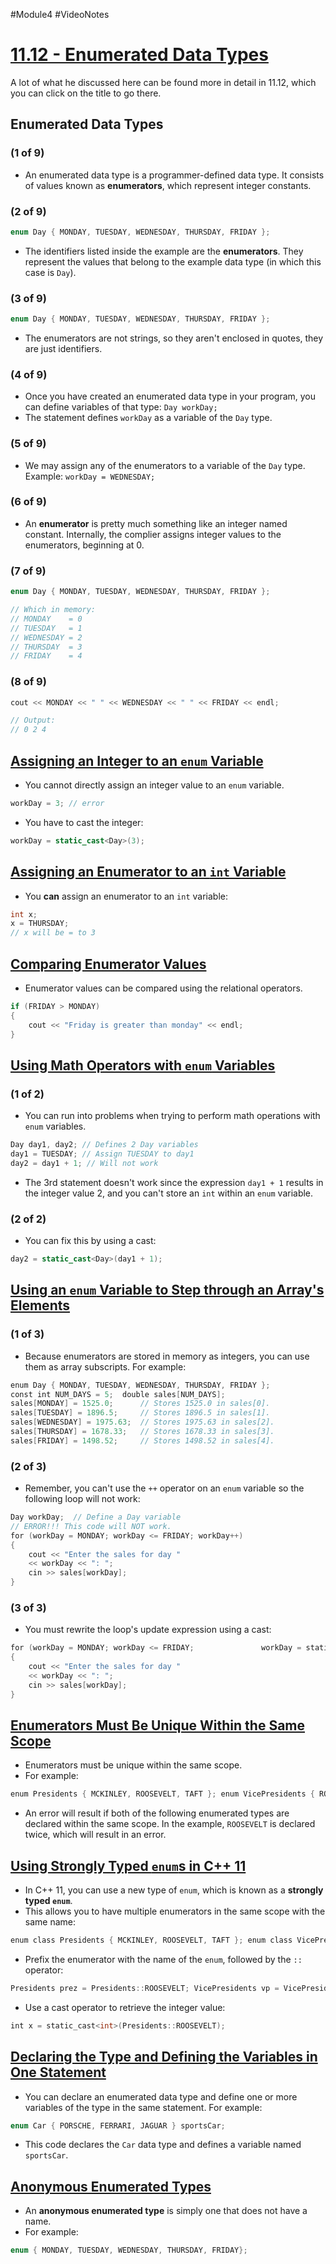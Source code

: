 #Module4 #VideoNotes 
# [11.12 - Enumerated Data Types](../Pearson%20Notes/11.12%20-%20Enumerated%20Data%20Types.md)
A lot of what he discussed here can be found more in detail in 11.12, which you can click on the title to go there.
## Enumerated Data Types
### (1 of 9)
- An enumerated data type is a programmer-defined data type. It consists of values known as **enumerators**, which represent integer constants.
### (2 of 9)
```c++
enum Day { MONDAY, TUESDAY, WEDNESDAY, THURSDAY, FRIDAY };
```
- The identifiers listed inside the example are the **enumerators**. They represent the values that belong to the example data type (in which this case is `Day`).
### (3 of 9)
```c++
enum Day { MONDAY, TUESDAY, WEDNESDAY, THURSDAY, FRIDAY };
```
- The enumerators are not strings, so they aren't enclosed in quotes, they are just identifiers.
### (4 of 9)
- Once you have created an enumerated data type in your program, you can define variables of that type: `Day workDay;`
- The statement defines `workDay` as a variable of the `Day` type.
### (5 of 9)
- We may assign any of the enumerators to a variable of the `Day` type. Example: `workDay = WEDNESDAY;`
### (6 of 9)
- An **enumerator** is pretty much something like an integer named constant. Internally, the complier assigns integer values to the enumerators, beginning at 0.
### (7 of 9)
```c++
enum Day { MONDAY, TUESDAY, WEDNESDAY, THURSDAY, FRIDAY };

// Which in memory:
// MONDAY    = 0
// TUESDAY   = 1
// WEDNESDAY = 2
// THURSDAY  = 3
// FRIDAY    = 4
```
### (8 of 9)
```c++
cout << MONDAY << " " << WEDNESDAY << " " << FRIDAY << endl;

// Output:
// 0 2 4
```

## [Assigning an Integer to an `enum` Variable](../Pearson%20Notes/11.12%20-%20Enumerated%20Data%20Types.md#Assigning-an-Integer-to-an-enum-Variable)
- You cannot directly assign an integer value to an `enum` variable.
```c++
workDay = 3; // error
```
- You have to cast the integer:
```c++
workDay = static_cast<Day>(3);
```

## [Assigning an Enumerator to an `int` Variable](../Pearson%20Notes/11.12%20-%20Enumerated%20Data%20Types.md#Assigning-an-Enumerator-to-an-int-Variable)
- You **can** assign an enumerator to an `int` variable:
```c++
int x;
x = THURSDAY;
// x will be = to 3
```

## [Comparing Enumerator Values](../Pearson%20Notes/11.12%20-%20Enumerated%20Data%20Types.md#Comparing-Enumerator-Values)
- Enumerator values can be compared using the relational operators. 
```c++
if (FRIDAY > MONDAY)
{
	cout << "Friday is greater than monday" << endl;
}
```

## [Using Math Operators with `enum` Variables](../Pearson%20Notes/11.12%20-%20Enumerated%20Data%20Types.md#Using-Math-Operators-to-Change-the-Value-of-an-enum-Variable)
### (1 of 2)
- You can run into problems when trying to perform math operations with `enum` variables.
```c++
Day day1, day2; // Defines 2 Day variables
day1 = TUESDAY; // Assign TUESDAY to day1
day2 = day1 + 1; // Will not work
```
- The 3rd statement doesn't work since the expression `day1 + 1` results in the integer value 2, and you can't store an `int` within an `enum` variable.
### (2 of 2)
- You can fix this by using a cast:
```c++
day2 = static_cast<Day>(day1 + 1);
```

## [Using an `enum` Variable to Step through an Array's Elements](../Pearson%20Notes/11.12%20-%20Enumerated%20Data%20Types.md#Using-an-enum-Variable-to-Step-through-an-Array's-Elements)
### (1 of 3)
- Because enumerators are stored in memory as integers, you can use them as array subscripts. For example:
```c++
enum Day { MONDAY, TUESDAY, WEDNESDAY, THURSDAY, FRIDAY }; 
const int NUM_DAYS = 5;  double sales[NUM_DAYS]; 
sales[MONDAY] = 1525.0;      // Stores 1525.0 in sales[0]. 
sales[TUESDAY] = 1896.5;     // Stores 1896.5 in sales[1]. 
sales[WEDNESDAY] = 1975.63;  // Stores 1975.63 in sales[2]. 
sales[THURSDAY] = 1678.33;   // Stores 1678.33 in sales[3]. 
sales[FRIDAY] = 1498.52;     // Stores 1498.52 in sales[4].
```
### (2 of 3)
- Remember, you can't use the `++` operator on an `enum` variable so the following loop will not work:
```c++
Day workDay;  // Define a Day variable 
// ERROR!!! This code will NOT work. 
for (workDay = MONDAY; workDay <= FRIDAY; workDay++)
{
	cout << "Enter the sales for day "
	<< workDay << ": ";
	cin >> sales[workDay]; 
}
```
### (3 of 3)
- You must rewrite the loop's update expression using a cast:
```c++
for (workDay = MONDAY; workDay <= FRIDAY;               workDay = static_cast<Day>(workDay + 1))
{
	cout << "Enter the sales for day "
	<< workDay << ": ";
	cin >> sales[workDay];
}
```

## [Enumerators Must Be Unique Within the Same Scope](../Pearson%20Notes/11.12%20-%20Enumerated%20Data%20Types.md#Enumerators-Must-Be-Unique-within-the-Same-Scope)
- Enumerators must be unique within the same scope.
- For example:
```c++
enum Presidents { MCKINLEY, ROOSEVELT, TAFT }; enum VicePresidents { ROOSEVELT, FAIRBANKS, SHERMAN }; // Error!
```
- An error will result if both of the following enumerated types are declared within the same scope. In the example, `ROOSEVELT` is declared twice, which will result in an error.

## [Using Strongly Typed `enum`s in C++ 11](../Pearson%20Notes/11.12%20-%20Enumerated%20Data%20Types.md#Strong-Type-enums)
- In C++ 11, you can use a new type of `enum`, which is known as a **strongly typed `enum`**.
- This allows you to have multiple enumerators in the same scope with the same name:
```c++
enum class Presidents { MCKINLEY, ROOSEVELT, TAFT }; enum class VicePresidents { ROOSEVELT, FAIRBANKS, SHERMAN };
```
- Prefix the enumerator with the name of the `enum`, followed by the `::` operator:
```c++
Presidents prez = Presidents::ROOSEVELT; VicePresidents vp = VicePresidents::ROOSEVELT;
```
- Use a cast operator to retrieve the integer value:
```c++
int x = static_cast<int>(Presidents::ROOSEVELT);
```

## [Declaring the Type and Defining the Variables in One Statement](../Pearson%20Notes/11.12%20-%20Enumerated%20Data%20Types.md#Declaring-the-Type-and-Defining-the-Variables-in-One-Statement)
- You can declare an enumerated data type and define one or more variables of the type in the same statement. For example:
```c++
enum Car { PORSCHE, FERRARI, JAGUAR } sportsCar;
```
- This code declares the `Car` data type and defines a variable named `sportsCar`.

## [Anonymous Enumerated Types](../Pearson%20Notes/11.12%20-%20Enumerated%20Data%20Types.md#Anonymous-Enumerated-Types)
- An **anonymous enumerated type** is simply one that does not have a name.
- For example:
```c++
enum { MONDAY, TUESDAY, WEDNESDAY, THURSDAY, FRIDAY};
```